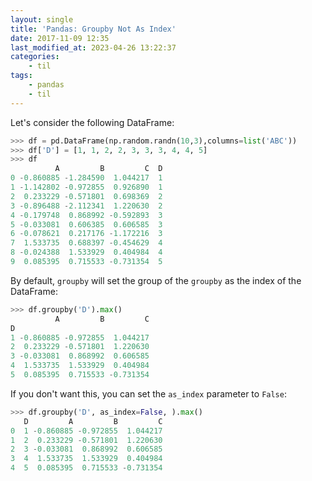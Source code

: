 ```yaml
---
layout: single
title: 'Pandas: Groupby Not As Index'
date: 2017-11-09 12:35
last_modified_at: 2023-04-26 13:22:37
categories:
    - til
tags:
    - pandas
    - til
---
```


Let's consider the following DataFrame:

```python
>>> df = pd.DataFrame(np.random.randn(10,3),columns=list('ABC'))
>>> df['D'] = [1, 1, 2, 2, 3, 3, 3, 4, 4, 5]
>>> df
          A         B         C  D
0 -0.860885 -1.284590  1.044217  1
1 -1.142802 -0.972855  0.926890  1
2  0.233229 -0.571801  0.698369  2
3 -0.896488 -2.112341  1.220630  2
4 -0.179748  0.868992 -0.592893  3
5 -0.033081  0.606385  0.606585  3
6 -0.078621  0.217176 -1.172216  3
7  1.533735  0.688397 -0.454629  4
8 -0.024388  1.533929  0.404984  4
9  0.085395  0.715533 -0.731354  5
```

By default, `groupby` will set the group of the `groupby` as the index of the DataFrame:

```python
>>> df.groupby('D').max()
          A         B         C
D
1 -0.860885 -0.972855  1.044217
2  0.233229 -0.571801  1.220630
3 -0.033081  0.868992  0.606585
4  1.533735  1.533929  0.404984
5  0.085395  0.715533 -0.731354
```

If you don't want this, you can set the `as_index` parameter to `False`:

```python
>>> df.groupby('D', as_index=False, ).max()
   D         A         B         C
0  1 -0.860885 -0.972855  1.044217
1  2  0.233229 -0.571801  1.220630
2  3 -0.033081  0.868992  0.606585
3  4  1.533735  1.533929  0.404984
4  5  0.085395  0.715533 -0.731354
```

